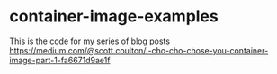 # container-image-examples
This is the code for my series of blog posts https://medium.com/@scott.coulton/i-cho-cho-chose-you-container-image-part-1-fa6671d9ae1f
